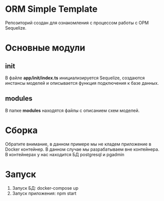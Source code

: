# ORM Simple Template
Репозиторий создан для ознакомления с процессом работы с ОРМ Sequelize. 

# Основные модули
## init
В файле <b>app/init/index.ts</b> инициализируется Sequelize, создаются инстансы моделей и 
описывается функция подключения к базе данных.
## modules
В папке <b>modules</b> находятся файлы с описанием схем моделей. 

#  Cборка
Обратите внимание, в данном примере мы не кладем приложение в Docker контейнер. В данном случае
мы разрабатываем вне контейнера. В контейнерах у нас находится БД postgresql и pgadmin

# Запуск
1. Запуск БД: docker-compose up
2. Запуск приложения: npm start
